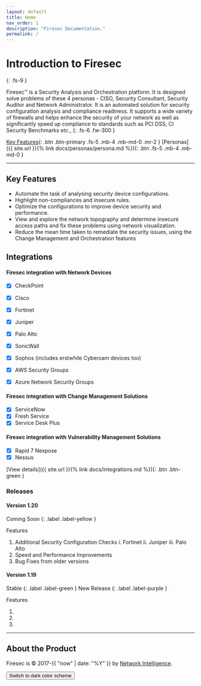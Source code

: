 ```yaml
---
layout: default
title: Home
nav_order: 1
description: "Firesec Documentation."
permalink: /
---
```


# Introduction to Firesec
{: .fs-9 }

Firesec™ is a Security Analysis and Orchestration platform. It is designed solve problems of these 4 personas - CISO, Security Consultant, Security Auditor and Network Administrator. It is an automated solution for security configuration analysis and compliance readiness. It supports a wide variety of firewalls and helps enhance the security of your network as well as significantly speed up compliance to standards such as PCI DSS, CI Security Benchmarks etc.,
{: .fs-6 .fw-300 }

[Key Features](#key-features){: .btn .btn-primary .fs-5 .mb-4 .mb-md-0 .mr-2 } [Personas]({{ site.url }}{% link docs/personas/persona.md %}){: .btn .fs-5 .mb-4 .mb-md-0 }

---

## Key Features

- Automate the task of analysing security device configurations.
- Highlight non-compliances and insecure rules.
- Optimize the configurations to improve device security and performance.
- View and explore the network topography and determine insecure access paths and fix these problems using network visualization.
- Reduce the mean time taken to remediate the security issues, using the Change Management and Orchestration features

## Integrations

#### Firesec integration with **Network Devices** 

- [x] CheckPoint
- [x] Cisco
- [x] Fortinet
- [x] Juniper
- [x] Palo Alto
- [x] SonicWall
- [x] Sophos (includes erstwhile Cyberoam devices too)

- [x] AWS Security Groups
- [x] Azure Network Security Groups

#### Firesec integration with **Change Management Solutions** 

- [x] ServiceNow
- [x] Fresh Service 
- [x] Service Desk Plus

#### Firesec integration with **Vulnerability Management Solutions**

- [x] Rapid 7 Nexpose
- [x] Nessus

[View details]({{ site.url }}{% link docs/integrations.md %}){: .btn .btn-green }

### Releases

#### Version 1.20 

Coming Soon 
{: .label .label-yellow }

Features

1. Additional Security Configuration Checks 
    i. Fortinet
    ii. Juniper
    iii. Palo Alto
2. Speed and Performance Improvements
3. Bug Fixes from older versions

#### Version 1.19 

Stable 
{: .label .label-green }
New Release
{: .label .label-purple }

Features

1.
2.
3.



---

## About the Product

Firesec is &copy; 2017-{{ "now" | date: "%Y" }} by [Network Intelligence](https://www.niiconsulting.com).

<button class="btn js-toggle-dark-mode">Switch to dark color scheme</button>

<script>
const toggleDarkMode = document.querySelector('.js-toggle-dark-mode');

jtd.addEvent(toggleDarkMode, 'click', function(){
  if (jtd.getTheme() === 'dark') {
    jtd.setTheme('light');
    toggleDarkMode.textContent = 'Preview dark color scheme';
  } else {
    jtd.setTheme('dark');
    toggleDarkMode.textContent = 'Return to the light side';
  }
});
</script>
